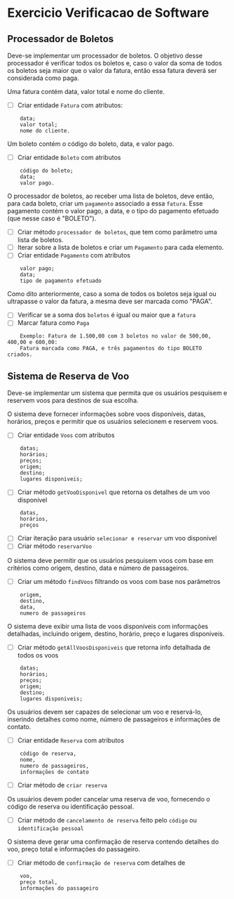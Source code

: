 # Exercicio Verificacao de Software

## Processador de Boletos
Deve-se implementar um processador de boletos. O objetivo desse processador é verificar todos os boletos e, caso o valor da soma de todos os boletos seja maior que o valor da fatura, então essa fatura deverá ser considerada como paga.

Uma fatura contém data, valor total e nome do cliente.
- [ ] Criar entidade ```Fatura``` com atributos: 
```
    data;
    valor total;
    nome do cliente.
```

Um boleto contém o código do boleto, data, e valor pago.
- [ ] Criar entidade ```Boleto``` com atributos
```
    código do boleto; 
    data;
    valor pago.
```

O processador de boletos, ao receber uma lista de boletos, deve então, 
para cada boleto, criar um ```pagamento``` associado a essa ```fatura```. 
Esse pagamento contém o valor pago, a data, e o tipo do pagamento efetuado (que nesse caso é "BOLETO").
- [ ] Criar método ```processador de boletos```, que tem como parâmetro uma lista de boletos.
- [ ] Iterar sobre a lista de boletos e criar um ```Pagamento``` para cada elemento.
- [ ] Criar entidade ```Pagamento``` com atributos
```
    valor pago;
    data;
    tipo de pagamento efetuado
```

Como dito anteriormente, caso a soma de todos os boletos seja igual ou ultrapasse o valor da fatura, a mesma deve ser marcada como "PAGA".
- [ ] Verificar se a soma dos ```boletos``` é igual ou maior que a ```fatura```
- [ ] Marcar fatura como ```Paga```

```
    Exemplo: Fatura de 1.500,00 com 3 boletos no valor de 500,00, 400,00 e 600,00: 
    Fatura marcada como PAGA, e três pagamentos do tipo BOLETO criados.
```

## Sistema de Reserva de Voo

Deve-se implementar um sistema que permita que os usuários pesquisem e reservem voos para destinos de sua escolha.

O sistema deve fornecer informações sobre voos disponíveis, datas, horários, preços e permitir que os usuários selecionem e reservem voos.
- [ ] Criar entidade ```Voos``` com atributos
```
    datas;
    horários;
    preços;
    origem;
    destino;
    lugares disponiveis;
```
- [ ] Criar método ```getVooDisponivel``` que retorna os detalhes de um voo disponível
```
    datas,
    horários,
    preços
```
- [ ] Criar iteração para usuário ```selecionar e reservar``` um voo disponível
- [ ] Criar método ```reservarVoo```

O sistema deve permitir que os usuários pesquisem voos com base em critérios como origem, destino, data e número de passageiros.
- [ ] Criar um método ```findVoos``` filtrando os voos com base nos parâmetros
```
    origem,
    destino,
    data,
    numero de passageiros
```

O sistema deve exibir uma lista de voos disponíveis com informações detalhadas, incluindo origem, destino, horário, preço e lugares disponíveis.
- [ ] Criar método ```getAllVoosDisponiveis``` que retorna info detalhada de todos os voos
```
    datas;
    horários;
    preços;
    origem;
    destino;
    lugares disponiveis;
```

Os usuários devem ser capazes de selecionar um voo e reservá-lo, inserindo detalhes como nome, número de passageiros e informações de contato.
- [ ] Criar entidade ```Reserva``` com atributos
```
    código de reserva,
    nome,
    numero de passageiros,
    informações de contato
```
- [ ] Criar método de ```criar reserva```

Os usuários devem poder cancelar uma reserva de voo, fornecendo o código de reserva ou identificação pessoal.
- [ ] Criar método de ```cancelamento de reserva``` feito pelo ```código``` ou ```identificação pessoal``` 

O sistema deve gerar uma confirmação de reserva contendo detalhes do voo, preço total e informações do passageiro.
- [ ] Criar método de ```confirmação de reserva``` com detalhes de
```
    voo,
    preço total,
    informações do passageiro
```